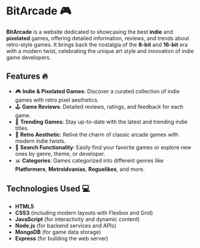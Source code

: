 # BitArcade 🎮

**BitArcade** is a website dedicated to showcasing the best **indie** and **pixelated** games, offering detailed information, reviews, and trends about retro-style games. It brings back the nostalgia of the **8-bit** and **16-bit** era with a modern twist, celebrating the unique art style and innovation of indie game developers.

## Features 🔥

- 🎮 **Indie & Pixelated Games**: Discover a curated collection of indie games with retro pixel aesthetics.
- 🕹️ **Game Reviews**: Detailed reviews, ratings, and feedback for each game.
- 🚀 **Trending Games**: Stay up-to-date with the latest and trending indie titles.
- 💾 **Retro Aesthetic**: Relive the charm of classic arcade games with modern indie twists.
- 🔎 **Search Functionality**: Easily find your favorite games or explore new ones by genre, theme, or developer.
- 📊 **Categories**: Games categorized into different genres like **Platformers**, **Metroidvanias**, **Roguelikes**, and more.

## Technologies Used 💻

- **HTML5**
- **CSS3** (including modern layouts with Flexbox and Grid)
- **JavaScript** (for interactivity and dynamic content)
- **Node.js** (for backend services and APIs)
- **MongoDB** (for game data storage)
- **Express** (for building the web server)
